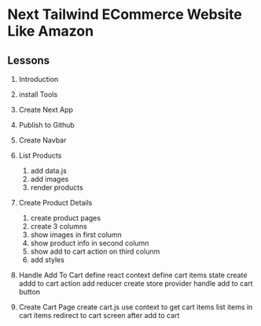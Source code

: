 # Next Tailwind ECommerce Website Like Amazon

## Lessons

1. Introduction
2. install Tools
3. Create Next App
4. Publish to Github
5. Create Navbar

6. List Products

   1. add data.js
   2. add images
   3. render products

7. Create Product Details

   1. create product pages
   2. create 3 columns
   3. show images in first column
   4. show product info in second column
   5. show add to cart action on third colunm
   6. add styles

8. Handle Add To Cart
   define react context
   define cart items state
   create addd to cart action
   add reducer
   create store provider
   handle add to cart button
9. Create Cart Page
   create cart.js
   use context to get cart items
   list items in cart items
   redirect to cart screen after add to cart

